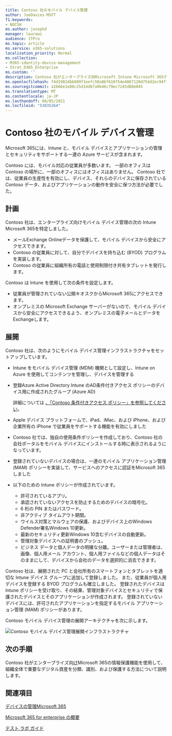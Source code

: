 ```yaml
---
title: Contoso 社のモバイル デバイス管理
author: JoeDavies-MSFT
f1.keywords:
- NOCSH
ms.author: josephd
manager: laurawi
audience: ITPro
ms.topic: article
ms.service: o365-solutions
localization_priority: Normal
ms.collection:
- M365-identity-device-management
- Strat_O365_Enterprise
ms.custom: ''
description: Contoso 社がエンタープライズ向Microsoft Intune Microsoft 365デバイスとそのデバイスで実行するアプリを管理する方法について説明します。
ms.openlocfilehash: f4d1982dbb889f1eefc50a8bf618f54e4867120d754d2ec94f7dc62be855c921
ms.sourcegitcommit: a1b66e1e80c25d14d67a9b46c79ec7245d88e045
ms.translationtype: MT
ms.contentlocale: ja-JP
ms.lasthandoff: 08/05/2021
ms.locfileid: "53835264"
---
```

# <a name="mobile-device-management-for-contoso"></a>Contoso 社のモバイル デバイス管理

Microsoft 365には、Intune と、モバイル デバイスとアプリケーションの管理とセキュリティをサポートする一連の Azure サービスが含まれます。

Contoso には、モバイル対応の従業員が多数います。 一部のオフィスは Contoso の場所に、一部のオフィスにはオフィスはありません。 Contoso 社では、従業員の生産性を有効にし、デバイス、それらのデバイスに保存されている Contoso データ、およびアプリケーションの動作を安全に保つ方法が必要でした。

## <a name="plan"></a>計画

Contoso 社は、エンタープライズ向けモバイル デバイス管理の次の Intune Microsoft 365を特定しました。

- メールExchange Onlineデータを保護して、モバイル デバイスから安全にアクセスできます。
- Contoso の従業員に対して、自分でデバイスを持ち込む (BYOD) プログラムを実装します。
- Contoso の従業員に組織所有の電話と使用制限付き共有タブレットを発行します。

Contoso は Intune を使用して次の条件を設定します。

- 従業員が管理されていない公開キオスクからMicrosoft 365にアクセスできます。
- オンプレミスの Microsoft Exchange サーバーがないので、モバイル デバイスから安全にアクセスできるよう、オンプレミスの電子メールとデータをExchangeします。

## <a name="deploy"></a>展開

Contoso 社は、次のようにモバイル デバイス管理インフラストラクチャをセットアップしています。

- Intune をモバイル デバイス管理 (MDM) 機関として設定し、Intune on Azure を使用してコンテンツを管理し、デバイスを管理する
- 登録Azure Active Directory Intune のAD条件付きアクセス ポリシーのデバイス用に作成されたグループ (Azure AD)

  詳細については [、「Contoso 条件付きアクセス ポリシー」を参照してください](contoso-identity.md#conditional-access-policies-for-identity-and-device-access)。

- Apple デバイス プラットフォームで、iPad、iMac、および iPhone、および企業所有の iPhone で従業員をサポートする機能を有効にしました
- Contoso 社では、独自の使用条件ポリシーを作成しており、Contoso 社の会社ポータルをモバイル デバイスにインストールする時に表示されるようになっています。
- 登録されていないデバイスの場合は、一連のモバイル アプリケーション管理 (MAM) ポリシーを実装して、サービスへのアクセスに認証をMicrosoft 365しました
- 以下のための Intune ポリシーが作成されています。
  - 許可されているアプリ。
  - 承認されていないアクセスを防止するためのデバイスの暗号化。
  - 6 桁の PIN またはパスワード。
  - 非アクティブ タイムアウト期間。
  - ウイルス対策とマルウェアの保護、およびデバイス上のWindows Defender署名Windows 10更新。
  - 最新のセキュリティ更新Windows 10含むデバイスの自動更新。
  - 管理対象デバイスへの証明書のプッシュ。
  - ビジネス データと個人データの明確な分離。ユーザーまたは管理者は、画像、個人用メール アカウント、個人用ファイルなどの個人データはそのままにして、デバイスから会社のデータを選択的に消去できます。

Contoso 社は、展開された PC と会社所有のスマートフォンとタブレットを適切な Intune デバイス グループに追加して登録しました。 また、従業員が個人用デバイスを登録する BYOD プログラムも確立しました。 登録されたデバイスは Intune ポリシーを受け取り、その結果、管理対象デバイスとセキュリティで保護されたデバイスとそのアプリケーションが作成されます。 登録されていないデバイスには、許可されたアプリケーションを指定するモバイル アプリケーション管理 (MAM) ポリシーがあります。

Contoso モバイル デバイス管理の展開アーキテクチャを次に示します。

![Contoso モバイル デバイス管理展開インフラストラクチャ](../media/contoso-mdm/contoso-mdm-fig1.png)

## <a name="next-step"></a>次の手順

Contoso 社がエンタープライズ向[け](contoso-info-protect.md)Microsoft 365の情報保護機能を使用して、組織全体で重要なデジタル資産を分類、識別、および保護する方法について説明します。

## <a name="see-also"></a>関連項目

[デバイスの管理Microsoft 365](device-management-roadmap-microsoft-365.md)

[Microsoft 365 for enterprise の概要](microsoft-365-overview.md)

[テスト ラボ ガイド](m365-enterprise-test-lab-guides.md)

